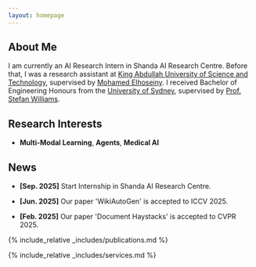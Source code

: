```yaml
---
layout: homepage
---
```


## About Me

I am currently an AI Research Intern in Shanda AI Research Centre. Before that, I was a research assistant at [King Abdullah University of Science and Technology](https://www.kaust.edu.sa/en/), supervised by [Mohamed Elhoseiny](https://www.mohamed-elhoseiny.com/). I received Bachelor of Engineering Honours from the [University of Sydney](https://www.sydney.edu.au/), supervised by [Prof. Stefan Williams](https://scholar.google.com.au/citations?user=vxN3VO0AAAAJ&hl=zh-CN).

## Research Interests

- **Multi-Modal Learning**, **Agents**, **Medical AI**

## News
- **[Sep. 2025]** Start Internship in Shanda AI Research Centre.

- **[Jun. 2025]** Our paper 'WikiAutoGen' is accepted to ICCV 2025.

- **[Feb. 2025]** Our paper 'Document Haystacks' is accepted to CVPR 2025.

{% include_relative _includes/publications.md %}

{% include_relative _includes/services.md %}
